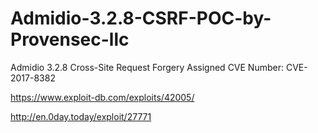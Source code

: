 # Admidio-3.2.8-CSRF-POC-by-Provensec-llc
Admidio 3.2.8 Cross-Site Request Forgery Assigned CVE Number: CVE-2017-8382

https://www.exploit-db.com/exploits/42005/

http://en.0day.today/exploit/27771

